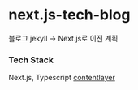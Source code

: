 # next.js-tech-blog
블로그 jekyll -> Next.js로 이전 계획


### Tech Stack
Next.js, 
Typescript
[contentlayer](https://github.com/contentlayerdev/contentlayer?tab=readme-ov-file)
